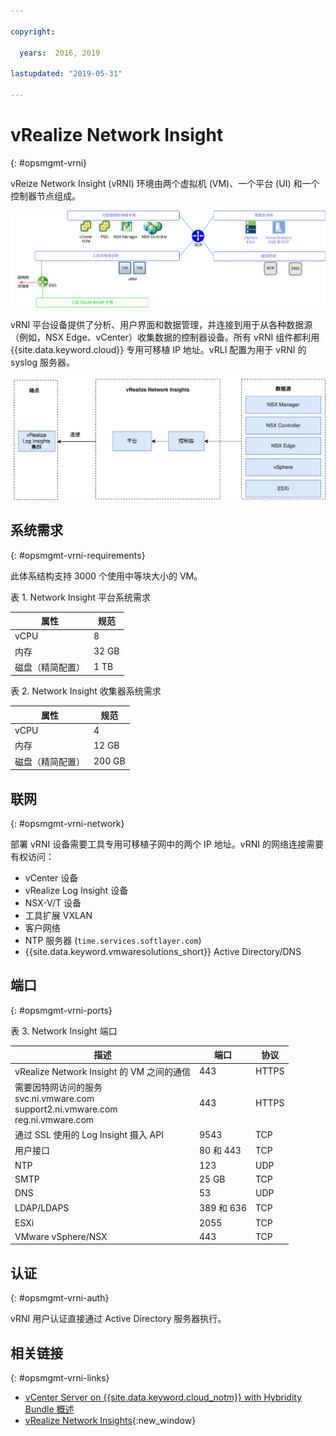 ```yaml
---

copyright:

  years:  2016, 2019

lastupdated: "2019-05-31"

---
```


# vRealize Network Insight
{: #opsmgmt-vrni}

vReize Network Insight (vRNI) 环境由两个虚拟机 (VM)、一个平台 (UI) 和一个控制器节点组成。

![Network Insights 图](../../images/opsmgmt-vrninw.svg "Network Insights 图")

vRNI 平台设备提供了分析、用户界面和数据管理，并连接到用于从各种数据源（例如，NSX Edge、vCenter）收集数据的控制器设备。所有 vRNI 组件都利用 {{site.data.keyword.cloud}} 专用可移植 IP 地址。vRLI 配置为用于 vRNI 的 syslog 服务器。

![Network Insights 组件](../../images/opsmgmt-vrnicomponents.svg "Network Insights 组件")

## 系统需求
{: #opsmgmt-vrni-requirements}

此体系结构支持 3000 个使用中等块大小的 VM。

表 1. Network Insight 平台系统需求

|属性|规范|
|---|---|
|vCPU|8|
|内存|32 GB|
|磁盘（精简配置）|1 TB|

表 2. Network Insight 收集器系统需求

|属性|规范|
|---|---|
|vCPU|4|
|内存|12 GB|
|磁盘（精简配置）|200 GB|

## 联网
{: #opsmgmt-vrni-network}

部署 vRNI 设备需要工具专用可移植子网中的两个 IP 地址。vRNI 的网络连接需要有权访问：
* vCenter 设备
* vRealize Log Insight 设备
* NSX-V/T 设备
* 工具扩展 VXLAN
* 客户网络
* NTP 服务器 (`time.services.softlayer.com`)
* {{site.data.keyword.vmwaresolutions_short}} Active Directory/DNS

## 端口
{: #opsmgmt-vrni-ports}

表 3. Network Insight 端口

|描述|端口|协议|
|---|---|---|
|vRealize Network Insight 的 VM 之间的通信|443|HTTPS|
|需要因特网访问的服务<br>svc.ni.vmware.com<br>support2.ni.vmware.com<br>reg.ni.vmware.com|443|HTTPS|Log Insight 摄入 API|9000|TCP|
|通过 SSL 使用的 Log Insight 摄入 API|9543|TCP|
|用户接口|80 和 443|TCP|
|NTP|123|UDP|
|SMTP|25 GB |TCP|
|DNS|53|UDP|
|LDAP/LDAPS|389 和 636|TCP|
|ESXi|2055|TCP|
|VMware vSphere/NSX|443|TCP|

## 认证
{: #opsmgmt-vrni-auth}

vRNI 用户认证直接通过 Active Directory 服务器执行。

## 相关链接
{: #opsmgmt-vrni-links}

* [vCenter Server on {{site.data.keyword.cloud_notm}} with Hybridity Bundle 概述](/docs/services/vmwaresolutions/archiref/vcs?topic=vmware-solutions-vcs-hybridity-intro)
* [vRealize Network Insights](https://docs.vmware.com/en/VMware-vRealize-Network-Insight/index.html){:new_window}
